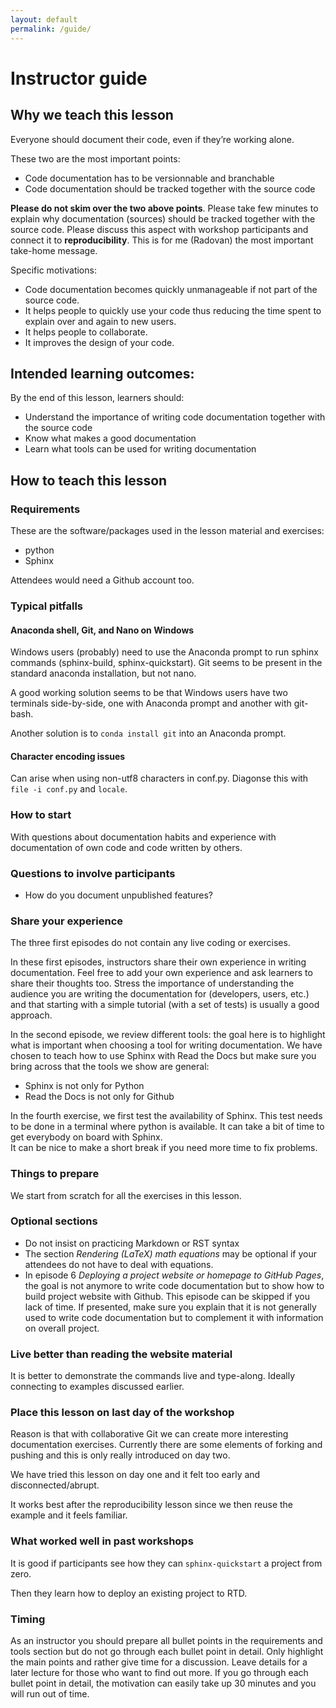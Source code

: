 ```yaml
---
layout: default
permalink: /guide/
---
```


# Instructor guide

## Why we teach this lesson

Everyone should document their code, even if they’re working alone.

These two are the most important points:
- Code documentation has to be versionnable and branchable
- Code documentation should be tracked together with the source code

**Please do not skim over the two above points**. Please take few minutes to
explain why documentation (sources) should be tracked together with the source
code.  Please discuss this aspect with workshop participants and connect it to
**reproducibility**. This is for me (Radovan) the most important take-home
message.

Specific motivations:

- Code documentation becomes quickly unmanageable if not part of the source code.
- It helps people to quickly use your code thus reducing the time spent to explain over and again to new users.
- It helps people to collaborate.
- It improves the design of your code.

## Intended learning outcomes:

By the end of this lesson, learners should:
- Understand the importance of writing code documentation together with the source code
- Know what makes a good documentation
- Learn what tools can be used for writing documentation

## How to teach this lesson

### Requirements

These are the software/packages used in the lesson material and exercises:
- python 
- Sphinx

Attendees would need a Github account too.

### Typical pitfalls

#### Anaconda shell, Git, and Nano on Windows

Windows users (probably) need to use the Anaconda prompt to run sphinx commands
(sphinx-build, sphinx-quickstart). Git seems to be present in the standard
anaconda installation, but not nano.

A good working solution seems to be that Windows users have two terminals
side-by-side, one with Anaconda prompt and another with git-bash.

Another solution is to `conda install git` into an Anaconda prompt.


#### Character encoding issues

Can arise when using non-utf8 characters in conf.py. Diagonse this with ``file -i conf.py``
and ``locale``.

### How to start

With questions about documentation habits and experience with documentation
of own code and code written by others.


### Questions to involve participants

- How do you document unpublished features?

### Share your experience

The three first episodes do not contain any live coding or exercises. 

In these first episodes, instructors share their own experience in writing documentation. Feel free to add your own experience and ask learners to share their thoughts too.
Stress the importance of understanding the audience you are writing the documentation for (developers, users, etc.) and that starting with a simple tutorial (with a set of tests) is usually a good approach.

In the second episode, we review different tools: the goal here is to highlight what is important when choosing a tool for writing documentation. We have chosen to teach how to use Sphinx with Read the Docs but make sure you bring across that the tools we show are general:
- Sphinx is not only for Python
- Read the Docs is not only for Github

In the fourth exercise, we first test the availability of Sphinx. This test needs to be done in a terminal where python is available. It can take a bit of time to get everybody on board with Sphinx.  
It can be nice to make a short break if you need more time to fix problems.

### Things to prepare

We start from scratch for all the exercises in this lesson.

### Optional sections

- Do not insist on practicing Markdown or RST syntax
- The section *Rendering (LaTeX) math equations* may be optional if your attendees do not have to deal with equations.
- In episode 6 *Deploying a project website or homepage to GitHub Pages*, the goal is not anymore to write code documentation but to show how to build project website with Github.
This episode can be skipped if you lack of time. If presented, make sure you explain that it is not generally used to write code documentation but to complement it with information on overall project.

### Live better than reading the website material

It is better to  demonstrate the commands live and type-along. Ideally connecting
to examples discussed earlier. 

### Place this lesson on last day of the workshop

Reason is that with collaborative Git we can create more interesting
documentation exercises. Currently there are some elements of forking and
pushing and this is only really introduced on day two.

We have tried this lesson on day one and it felt too early and disconnected/abrupt.

It works best after the reproducibility lesson since we then reuse the example
and it feels familiar.


### What worked well in past workshops

It is good if participants see how they can `sphinx-quickstart` a project from
zero.

Then they learn how to deploy an existing project to RTD.

### Timing

As an instructor you should prepare all bullet points in the requirements and
tools section but do not go through each bullet point in detail. Only highlight
the main points and rather give time for a discussion. Leave details for a later
lecture for those who want to find out more. If you go through each bullet point
in detail, the motivation can easily take up 30 minutes and you will run out
of time.

